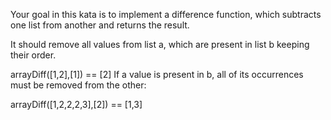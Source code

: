 Your goal in this kata is to implement a difference function, which subtracts one list from another and returns the result.

It should remove all values from list a, which are present in list b keeping their order.

arrayDiff([1,2],[1]) == [2]
If a value is present in b, all of its occurrences must be removed from the other:

arrayDiff([1,2,2,2,3],[2]) == [1,3]

